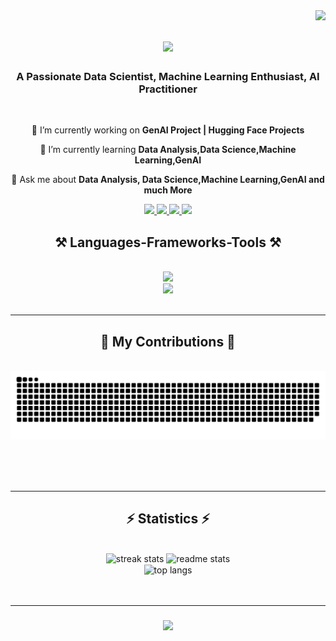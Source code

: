 <img align="right" src="https://visitor-badge.laobi.icu/badge?page_id=mrqadeer.mrqadeer" />


<h1 align="center">
    <img src="https://readme-typing-svg.herokuapp.com/?font=Righteous&size=35&center=true&vCenter=true&width=500&height=70&duration=4000&lines=Hi+There!+👋;+I'm+Qadeer+Ahmad!;" />
</h1>


<h3 align="center">A Passionate Data Scientist, Machine Learning Enthusiast, AI Practitioner</h3>

<br/>

<div align="center">
 
 🔭 I’m currently working on **GenAI Project | Hugging Face Projects**
 
 🌱 I’m currently learning **Data Analysis,Data Science,Machine Learning,GenAI**

💬 Ask me about **Data Analysis, Data Science,Machine Learning,GenAI and much More**

 </div>

<div align="center"> 
  <a href="mailto:mrqadeer1231122@gmail.com">
    <img src="https://img.shields.io/badge/Gmail-333333?style=for-the-badge&logo=gmail&logoColor=red" />
  </a>
  <a href="https://www.linkedin.com/in/qadeer-ahmad-3499a4205/" target="_blank">
    <img src="https://img.shields.io/badge/LinkedIn-0077B5?style=for-the-badge&logo=linkedin&logoColor=white" target="_blank" />
  </a>
  
  <!-- <a href="https://wa.me/92xxxxxxxxxx" target="_blank">
    <img src="https://img.shields.io/badge/WhatsApp-25D366?style=for-the-badge&logo=whatsapp&logoColor=white" alt="WhatsApp">
</a> -->

  <a href="https://github.com/mrqadeer" target="_blank">
     <img src="https://img.shields.io/badge/Portfolio-FF5722?style=for-the-badge&logo=todoist&logoColor=white" target="_blank" /> 
  </a>
  <a href="https://www.kaggle.com/mrqadeer" target="_blank">
     <img src="https://img.shields.io/badge/Kaggle-0077B5?style=for-the-badge&logo=Kaggle&logoColor=white" target="_blank" /> 
  </a>
  
</div>


<h2 align="center">⚒️ Languages-Frameworks-Tools ⚒️</h2>
<br/>
<div align="center">
    <img src="https://skillicons.dev/icons?i=python,mysql,html,css,flask,sklearn,tensorflow,selenium" />
  <br>
    <img src="https://skillicons.dev/icons?i=linux,vscode,pycharm,github,git,docker,anaconda" />
</div>


<br/>
<hr/>

<div align="center">
  <h2>🐍 My Contributions 🐍</h2>
  <br>
  <img alt="snake eating my contributions" src="https://raw.githubusercontent.com/mrqadeer/mrqadeer/output/github-contribution-grid-snake.svg" />
  
  <br/><br/><br/>
</div>

<hr/>




<h2 align="center">⚡ Statistics ⚡</h2>
<br>
<div align=center>
  <img width=390 src="https://streak-stats.demolab.com/?user=mrqadeer&count_private=true&theme=react&border_radius=10" alt="streak stats"/>
  <img width=368 src="https://github-readme-stats.vercel.app/api?username=mrqadeer&count_private=true&show_icons=true&theme=react&rank_icon=github&border_radius=10" alt="readme stats" />
  <br/>
  <img width=325 align="center" src="https://github-readme-stats.vercel.app/api/top-langs/?username=mrqadeer&hide=HTML&langs_count=8&layout=compact&theme=react&border_radius=10&size_weight=0.5&count_weight=0.5&exclude_repo=github-readme-stats" alt="top langs" />
</div>

<br/>
<br/>
<hr/>
<h3 align="center">
    <img src="https://readme-typing-svg.herokuapp.com/?font=Righteous&size=25&center=true&vCenter=true&width=500&height=70&duration=4000&lines=Thanks+For+Visiting!+✌️;+Shoot+Me+Message+On+LinkedIn!;+I'm+Always+Down+To+Collab+:)" />
</h1>
